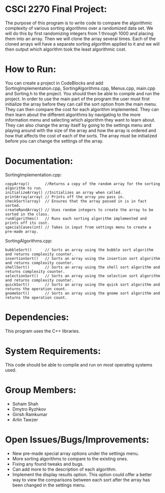 # CSCI 2270 Final Project:
The purpose of this program is to write code to compare the algorithmic complexity of various sorting algorithms over a randomized data set. We will do this by first randomizing integers from 1 through 1000 and placing them into an array. Then we will clone the array several times. Each of the cloned arrays will have a separate sorting algorithm applied to it and we will then output which algorithm took the least algorithmic cost.

# How to Run:
You can create a project in CodeBlocks and add SortingImplementation.cpp, SortingAlgorithms.cpp, Menus.cpp, main.cpp and Sorting.h to the project. You should then be able to compile and run the project.
    In order to use the main part of the program the user must first initialize the array before they can call the sort option from the main menu. They can then compare the cost for each algorithm implemented. They can then learn about the different algorithms by navigating to the more information menu and selecting which algorithm they want to learn about. They can also change the array itself by going to the settings menu and playing around with the size of the array and how the array is ordered and how that affects the cost of each of the sorts. The array must be initialized before you can change the settings of the array.

# Documentation:

SortingImplementation.cpp:

    copyArray()       //Returns a copy of the random array for the sorting algorithm to run.
    initializeArray() //Initializes an array when called.
    printArray(array) // Prints off the array you pass in.
    checkSort(array)  // Ensures that the array passed in is in fact sorted.
    createRandArray() // Uses random integers to create the array to be sorted in the class.
    runAlgorithms()   // Runs each sorting algorithm implemented and prints off its cost.
    specialCases(int) // Takes in input from settings menu to create a pre-made array.

SortingAlgorithms.cpp:

    bubbleSort()      // Sorts an array using the bubble sort algorithm and returns complexity counter.
    insertionSort()   // Sorts an array using the insertion sort algorithm and returns complexity counter.
    shellSort()       // Sorts an array using the shell sort algorithm and returns complexity counter.
    selectionSort()   // Sorts an array using the selection sort algorithm and returns complexity counter.
    quickSort()       // Sorts an array using the quick sort algorithm and returns the operation count.
    gnomeSort()       // Sorts an array using the gnome sort algorithm and returns the operation count.

# Dependencies: 
This program uses the C++ libraries.

# System Requirements: 
This code should be able to compile and run on most operating systems used.

# Group Members: 
- Soham Shah
- Dmytro Ryzhkov
- Girish Ramkumar
- Arlin Tawzer

# Open Issues/Bugs/Improvements:
- New pre-made special array options under the settings menu.
- More sorting algorithms to compare to the existing ones.
- Fixing any found tweaks and bugs.
- Can add more to the description of each algorithm.
- Implement the display results option. This option could offer a better way to view the comparisons between each sort after the array has been changed in the settings menu.
